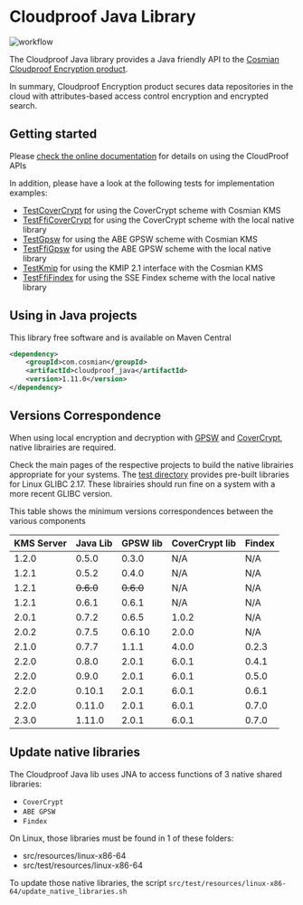 # Cloudproof Java Library

![workflow](https://github.com/Cosmian/cloudproof_java/actions/workflows/maven.yml/badge.svg)

The Cloudproof Java library provides a Java friendly API to the [Cosmian Cloudproof Encryption product](https://docs.cosmian.com/cloudproof_encryption/use_cases_benefits/).

In summary, Cloudproof Encryption product secures data repositories in the cloud with attributes-based access control encryption and encrypted search.

## Getting started


Please [check the online documentation](https://docs.cosmian.com/cloudproof_encryption/use_cases_benefits/) for details on using the CloudProof APIs


In addition, please have a look at the following tests for implementation examples:

 - [TestCoverCrypt](./src/test/java/com/cosmian/TestCoverCrypt.java) for using the CoverCrypt scheme with Cosmian KMS
 - [TestFfiCoverCrypt](./src/test/java/com/cosmian/TestFfiCoverCrypt.java) for using the CoverCrypt scheme with the local native library
 - [TestGpsw](./src/test/java/com/cosmian/TestAbe.java) for using the ABE GPSW scheme with Cosmian KMS
 - [TestFfiGpsw](./src/test/java/com/cosmian/TestFfiAbe.java) for using the ABE GPSW scheme with the local native library
 - [TestKmip](./src/test/java/com/cosmian/TestKmip.java) for using the KMIP 2.1 interface with the Cosmian KMS
 - [TestFfiFindex](./src/test/java/com/cosmian/TestFfiFindex.java) for using the SSE Findex scheme with the local native library


## Using in Java projects

This library free software and is available on Maven Central

```xml
<dependency>
    <groupId>com.cosmian</groupId>
    <artifactId>cloudproof_java</artifactId>
    <version>1.11.0</version>
</dependency>
```

## Versions Correspondence

When using local encryption and decryption with [GPSW](https://github.com/Cosmian/abe_gpsw) and [CoverCrypt](https://github.com/Cosmian/cover_crypt), native librairies are required.

Check the main pages of the respective projects to build the native librairies appropriate for your systems. The [test directory](./src/test/resources/linux-x86-64/) provides pre-built libraries for Linux GLIBC 2.17. These librairies should run fine on a system with a more recent GLIBC version.

This table shows the minimum versions correspondences between the various components

KMS Server | Java Lib  | GPSW lib  | CoverCrypt lib | Findex
-----------|-----------|-----------|----------------|-------
1.2.0      | 0.5.0     | 0.3.0     | N/A            | N/A
1.2.1      | 0.5.2     | 0.4.0     | N/A            | N/A
1.2.1      | ~~0.6.0~~ | ~~0.6.0~~ | N/A            | N/A
1.2.1      | 0.6.1     | 0.6.1     | N/A            | N/A
2.0.1      | 0.7.2     | 0.6.5     | 1.0.2          | N/A
2.0.2      | 0.7.5     | 0.6.10    | 2.0.0          | N/A
2.1.0      | 0.7.7     | 1.1.1     | 4.0.0          | 0.2.3
2.2.0      | 0.8.0     | 2.0.1     | 6.0.1          | 0.4.1
2.2.0      | 0.9.0     | 2.0.1     | 6.0.1          | 0.5.0
2.2.0      | 0.10.1    | 2.0.1     | 6.0.1          | 0.6.1
2.2.0      | 0.11.0    | 2.0.1     | 6.0.1          | 0.7.0
2.3.0      | 1.11.0    | 2.0.1     | 6.0.1          | 0.7.0

## Update native libraries

The Cloudproof Java lib uses JNA to access functions of 3 native shared libraries:
- `CoverCrypt`
- `ABE GPSW`
- `Findex`


On Linux, those libraries must be found in 1 of these folders:
- src/resources/linux-x86-64
- src/test/resources/linux-x86-64

To update those native libraries, the script `src/test/resources/linux-x86-64/update_native_libraries.sh`
